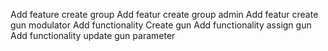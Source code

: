 Add feature create group
Add featur create group admin
Add featur create gun modulator
Add functionality Create gun
Add functionality assign gun
Add functionality update gun parameter 